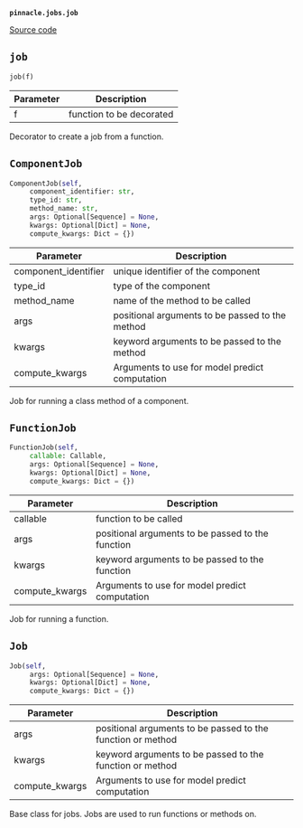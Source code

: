 **`pinnacle.jobs.job`** 

[Source code](https://github.com/pinnacle/pinnacle/blob/main/pinnacle/jobs/job.py)

## `job` 

```python
job(f)
```
| Parameter | Description |
|-----------|-------------|
| f | function to be decorated |

Decorator to create a job from a function.

## `ComponentJob` 

```python
ComponentJob(self,
     component_identifier: str,
     type_id: str,
     method_name: str,
     args: Optional[Sequence] = None,
     kwargs: Optional[Dict] = None,
     compute_kwargs: Dict = {})
```
| Parameter | Description |
|-----------|-------------|
| component_identifier | unique identifier of the component |
| type_id | type of the component |
| method_name | name of the method to be called |
| args | positional arguments to be passed to the method |
| kwargs | keyword arguments to be passed to the method |
| compute_kwargs | Arguments to use for model predict computation |

Job for running a class method of a component.

## `FunctionJob` 

```python
FunctionJob(self,
     callable: Callable,
     args: Optional[Sequence] = None,
     kwargs: Optional[Dict] = None,
     compute_kwargs: Dict = {})
```
| Parameter | Description |
|-----------|-------------|
| callable | function to be called |
| args | positional arguments to be passed to the function |
| kwargs | keyword arguments to be passed to the function |
| compute_kwargs | Arguments to use for model predict computation |

Job for running a function.

## `Job` 

```python
Job(self,
     args: Optional[Sequence] = None,
     kwargs: Optional[Dict] = None,
     compute_kwargs: Dict = {})
```
| Parameter | Description |
|-----------|-------------|
| args | positional arguments to be passed to the function or method |
| kwargs | keyword arguments to be passed to the function or method |
| compute_kwargs | Arguments to use for model predict computation |

Base class for jobs. Jobs are used to run functions or methods on.

